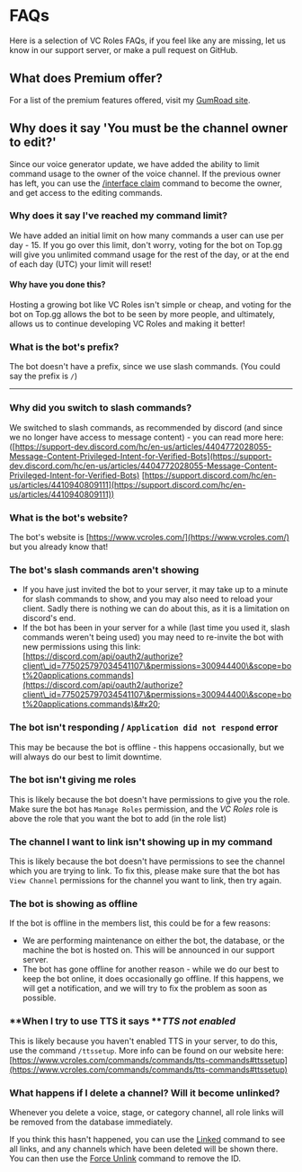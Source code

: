 # FAQs

Here is a selection of VC Roles FAQs, if you feel like any are missing, let us know in our support server, or make a pull request on GitHub.

## What does Premium offer?

For a list of the premium features offered, visit my [GumRoad site](https://cde90.gumroad.com/l/vcroles).

## Why does it say 'You must be the channel owner to edit?'

Since our voice generator update, we have added the ability to limit command usage to the owner of the voice channel. If the previous owner has left, you can use the [/interface claim](commands/commands/interface-commands.md#interface-claim) command to become the owner, and get access to the editing commands.

### Why does it say I've reached my command limit?

We have added an initial limit on how many commands a user can use per day - 15. If you go over this limit, don't worry, voting for the bot on Top.gg will give you unlimited command usage for the rest of the day, or at the end of each day (UTC) your limit will reset!

#### Why have you done this?

Hosting a growing bot like VC Roles isn't simple or cheap, and voting for the bot on Top.gg allows the bot to be seen by more people, and ultimately, allows us to continue developing VC Roles and making it better!



### **What is the bot's prefix?**&#x20;

The bot doesn't have a prefix, since we use slash commands. (You could say the prefix is `/`)

****

### **Why did you switch to slash commands?**&#x20;

We switched to slash commands, as recommended by discord (and since we no longer have access to message content) - you can read more here: ([https://support-dev.discord.com/hc/en-us/articles/4404772028055-Message-Content-Privileged-Intent-for-Verified-Bots](https://support-dev.discord.com/hc/en-us/articles/4404772028055-Message-Content-Privileged-Intent-for-Verified-Bots) [https://support.discord.com/hc/en-us/articles/4410940809111](https://support.discord.com/hc/en-us/articles/4410940809111))



### **What is the bot's website?**&#x20;

The bot's website is [https://www.vcroles.com/](https://www.vcroles.com/) but you already know that!



### **The bot's slash commands aren't showing**&#x20;

* If you have just invited the bot to your server, it may take up to a minute for slash commands to show, and you may also need to reload your client. Sadly there is nothing we can do about this, as it is a limitation on discord's end.&#x20;
* If the bot has been in your server for a while (last time you used it, slash commands weren't being used) you may need to re-invite the bot with new permissions using this link: [https://discord.com/api/oauth2/authorize?client\_id=775025797034541107\&permissions=300944400\&scope=bot%20applications.commands](https://discord.com/api/oauth2/authorize?client\_id=775025797034541107\&permissions=300944400\&scope=bot%20applications.commands)&#x20;



### **The bot isn't responding / `Application did not respond` error**

This may be because the bot is offline - this happens occasionally, but we will always do our best to limit downtime.



### **The bot isn't giving me roles**&#x20;

This is likely because the bot doesn't have permissions to give you the role. Make sure the bot has `Manage Roles` permission, and the _VC Roles_ role is above the role that you want the bot to add (in the role list)



### **The channel I want to link isn't showing up in my command**&#x20;

This is likely because the bot doesn't have permissions to see the channel which you are trying to link. To fix this, please make sure that the bot has `View Channel` permissions for the channel you want to link, then try again.



### **The bot is showing as offline**&#x20;

If the bot is offline in the members list, this could be for a few reasons:&#x20;

* We are performing maintenance on either the bot, the database, or the machine the bot is hosted on. This will be announced in our support server.&#x20;
* The bot has gone offline for another reason - while we do our best to keep the bot online, it does occasionally go offline. If this happens, we will get a notification, and we will try to fix the problem as soon as possible.



### **When I try to use TTS it says **_**TTS not enabled**_&#x20;

This is likely because you haven't enabled TTS in your server, to do this, use the command `/ttssetup`. More info can be found on our website here: [https://www.vcroles.com/commands/commands/tts-commands#ttssetup](https://www.vcroles.com/commands/commands/tts-commands#ttssetup)



### What happens if I delete a channel? Will it become unlinked?

Whenever you delete a voice, stage, or category channel, all role links will be removed from the database immediately.

If you think this hasn't happened, you can use the [Linked](commands/commands/linked.md#linked) command to see all links, and any channels which have been deleted will be shown there. You can then use the [Force Unlink](commands/commands/force-unlinking.md#forceunlink) command to remove the ID.
